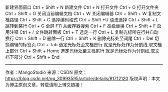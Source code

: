 新建界面窗口 Ctrl + Shift + N
新建文件 Ctrl + N
打开文件 Ctrl + O
打开文件夹 Ctrl + Shift + O
关闭当前编辑文档 Ctrl + W
关闭编辑器 Ctrl + Shift + W
复制文档路径 Ctrl + Shift + C
选择编码格式 Ctrl + Shift +U
语法选择 Ctrl + Shift + L
跳转到某行 Ctrl + G
全屏 F11
从缓存器搜索 Ctrl + F
高级替换 Ctrl + Shift + F
启用注释 Ctrl + /
文件跳转面板 Ctrl + T
选定一行 Ctrl + L
复制光标所在行并自动换行 Ctrl + Shift + D
删除一行 Ctrl + Shift + K
删除光标处至词尾 Ctrl + Del
切换编辑的标签页 Ctrl + Tab
选定光标处至文档首行 就是光标处作为分割线,取文档上部分 Ctrl + Shift + Home
选定光标处至文档尾行 就是光标处作为分割线,取文档下部分 Ctrl + Shfit + End



--------------------- 



作者：MangoStudio
来源：CSDN
原文：https://blog.csdn.net/qq_30993595/article/details/81712120
版权声明：本文为博主原创文章，转载请附上博文链接！
